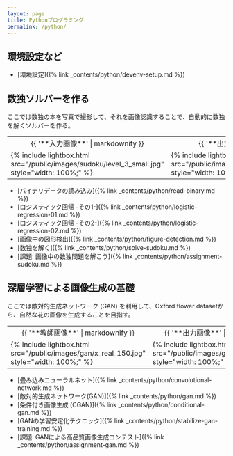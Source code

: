 ```yaml
---
layout: page
title: Pythonプログラミング
permalink: /python/
---
```


## 環境設定など

* [環境設定]({% link _contents/python/devenv-setup.md %})

## 数独ソルバーを作る

ここでは数独の本を写真で撮影して、それを画像認識することで、自動的に数独を解くソルバーを作る。

<table class="images">
<tr>
  <td style="text-align: center; width: 50%;">{{ '**入力画像**' | markdownify }}</td>
  <td style="text-align: center; width: 50%;">{{ '**出力画像**' | markdownify }}</td>
</tr>
<tr>
  <td>{% include lightbox.html src="/public/images/sudoku/level_3_small.jpg" style="width: 100%;" %}</td>
  <td>{% include lightbox.html src="/public/images/sudoku/level_3_ans_small.jpg" style="width: 100%;" %}</td>
</tr>
</table>

* [バイナリデータの読み込み]({% link _contents/python/read-binary.md %})
* [ロジスティック回帰 -その1-]({% link _contents/python/logistic-regression-01.md %})
* [ロジスティック回帰 -その2-]({% link _contents/python/logistic-regression-02.md %})
* [画像中の図形検出]({% link _contents/python/figure-detection.md %})
* [数独を解く]({% link _contents/python/solve-sudoku.md %})
* [課題: 画像中の数独問題を解こう]({% link _contents/python/assignment-sudoku.md %})

## 深層学習による画像生成の基礎

ここでは敵対的生成ネットワーク (GAN) を利用して、Oxford flower datasetから、自然な花の画像を生成することを目指す。

<table class="images">
<tr>
  <td style="text-align: center; width: 50%;">{{ '**教師画像**' | markdownify }}</td>
  <td style="text-align: center; width: 50%;">{{ '**出力画像**' | markdownify }}</td>
</tr>
<tr>
  <td>{% include lightbox.html src="/public/images/gan/x_real_150.jpg" style="width: 100%;" %}</td>
  <td>{% include lightbox.html src="/public/images/gan/x_fake_150.jpg" style="width: 100%;" %}</td>
</tr>
</table>

* [畳み込みニューラルネット]({% link _contents/python/convolutional-network.md %})
* [敵対的生成ネットワーク(GAN)]({% link _contents/python/gan.md %})
* [条件付き画像生成 (CGAN)]({% link _contents/python/conditional-gan.md %})
* [GANの学習安定化テクニック]({% link _contents/python/stabilize-gan-training.md %})
* [課題: GANによる高品質画像生成コンテスト]({% link _contents/python/assignment-gan.md %})
